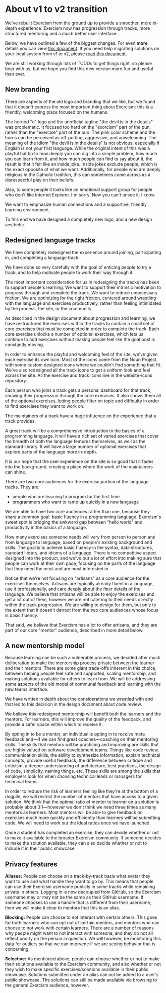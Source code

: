 # About v1 to v2 transition

We've rebuilt Exercism from the ground up to provide a smoother, more in-depth experience. Exercism now has progression through tracks, more structured mentoring and a much better user interface.

Below, we have outlined a few of the biggest changes. For even **more** details you can view [this document](https://github.com/exercism/v2-feedback). If you need help migrating solutions on your local system from v1 to v2, please [read this document](/cli-v1-to-v2).

We are still working through lots of TODOs to get things right, so please bear with us, but we hope you find this new version more fun and useful than ever.

## New branding

There are aspects of the old logo and branding that we like, but we found that it doesn't express the most important thing about Exercism: this is a friendly, welcoming place focused on the humans.

The horned "e" logo and the unofficial tagline "the devil is in the details" was problematic. It focused too hard on the "exorcism" part of the pun, rather than the "exercise" part of the pun. The pink color scheme and the horns can be perceived as off-putting, aggressive, and unwelcoming. The meaning of the idiom "the devil is in the details" is not obvious, especially if English is not your first language. While the original intent of this was a playful hat tip to how deeply you can dig into a simple problem, how much you can learn from it, and how much people can find to say about it, the result is that it felt like an inside joke. Inside jokes exclude people, which is the exact opposite of what we want. Additionally, for people who are deeply religious in the Catholic tradition, this can sometimes come across as a disrespectful play on their beliefs.

Also, to some people it looks like an emotional support group for people who don't like Internet Explorer. I'm sorry. Now you can't unsee it. I know.

We want to emphasize human connections and a supportive, friendly learning environment.

To this end we have designed a completely new logo, and a new design aesthetic.

## Redesigned language tracks

We have completely redesigned the experience around joining, participating in, and completing a language track.

We have done so very carefully with the goal of enticing people to try a track, and to help motivate people to work their way through it.

The most important consideration for us in redesigning the tracks has been to support people's learning. We want to support their intrinsic motivation to progress through and complete the track. We want to reduce unnecessary friction. We are optimizing for the right friction, centered around wrestling with the language and exercises productively, rather than feeling intimidated by the process, the site, or the community.

As described in the design document about progression and learning, we have restructured the exercises within the tracks to contain a small set of core exercises that must be completed in order to complete the track. Each core exercise unlocks a number of optional exercises, which lets us continue to add exercises without making people feel like the goal post is constantly moving.

In order to enhance the playful and welcoming feel of the site, we've given each exercise its own icon. Most of the icons come from the Noun Project, with some custom designed icons where we couldn't find something that fit. We've also redesigned all the track icons to get a uniform look and feel across the site. All the exercise and track icons live in the website-icons repository.

Each person who joins a track gets a personal dashboard for that track, showing their progression through the core exercises. It also shows them all of the optional exercises, letting people filter on topic and difficulty in order to find exercises they want to work on.

The maintainers of a track have a huge influence on the experience that a track provides.

A great track will be a comprehensive introduction to the basics of a programming language. It will have a rich set of varied exercises that cover the breadth of both the language features themselves, as well as the standard library. It will have a large number of optional exercises that explore parts of the language more in-depth.

It is our hope that the user experience on the site is so good that it fades into the background, creating a place where the work of the maintainers can shine.

There are two core audiences for the exercise portion of the language tracks. They are:

- people who are learning to program for the first time
- programmers who want to ramp up quickly in a new language

We are able to have two core audiences rather than one, because they share a common goal: basic fluency in a programming language. Exercism's sweet spot is bridging the awkward gap between "hello world" and productivity in the basics of a language.

How many exercises someone needs will vary from person to person and from language to language, based on people's existing background and skills. The goal is to achieve basic fluency in the syntax, data structures, standard library, and idioms of a language. There is no competitive aspect designed into the product, and we've put a lot of effort into making sure that people can work at their own pace, focusing on the parts of the language that they need the most and are most interested in.

Notice that we're not focusing on "artisans" as a core audience for the exercises themselves. Artisans are typically already fluent in a language, use it professionally, and care deeply about the finer details of the language. We believe that artisans will be able to enjoy the exercises and get a lot out of them, however we are not catering to their needs directly within the track progression. We are willing to design for them, but only to the extent that it doesn't detract from the two core audiences whose focus is basic fluency.

That said, we believe that Exercism has a lot to offer artisans, and they are part of our core "mentor" audience, described in more detail below.

## A new mentorship model
Because learning can be such a vulnerable process, we decided after much deliberation to make the mentorship process private between the learner and their mentors. There are some giant trade-offs inherent in this choice, between helping people feel safe and supported, scaling mentorship, and making solutions available for others to learn from. We will be addressing some aspects of the old model of communal feedback and learning with the new teams interface.

We have written in depth about the considerations we wrestled with and that led to this decision in the design document about code review.

We believe this redesigned mentorship will benefit both the learners and the mentors. For learners, this will improve the quality of the feedback, and provide a safer space within which to receive it.

By opting in to be a mentor, an individual is opting in to receive meta feedback and—if we can find great coaches—coaching on their mentoring skills. The skills that mentors will be practicing and improving are skills that are highly valued on software development teams. Things like code review, communication skills, the ability to synthesize information, explain technical concepts, provide useful feedback, the difference between critique and criticism, a deeper understanding of architecture, best practices, the design of code, simplicity, naming things, etc. These skills are among the skills that employers look for when choosing technical leads or managers for technical teams.

In order to reduce the risk of learners feeling like they're at the bottom of a dogpile, we will restrict the number of mentors that have access to a given solution. We think that the optimal ratio of mentor to learner on a solution is probably about 3:1—however we don't think we need three times as many mentors as learners. Most mentors will be able to give feedback on exercises much more quickly and efficiently than learners will be submitting code. We will need to work out the ideal ratios once we have launched.

Once a student has completed an exercise, they can decide whether or not to make it available to the broader Exercism community. If someone decides to make the solution available, they can also decide whether or not to include it in their public showcase.

## Privacy features
**Aliases:** People can choose on a track-by-track basis what avatar they want to use and what handle they want to go by. This means that people can use their Exercism username publicly in some tracks while remaining private in others. Logging in is now decoupled from GitHub, so the Exercism username may or may not be the same as their GitHub username. If someone chooses to use a handle that is different from their username, then we will make it clear to mentors that this is an alias.

**Blocking:** People can choose to not interact with certain others. This goes for both learners who can opt out of certain mentors, and mentors who can choose to not work with certain learners. There are a number of reasons why people might want to not interact with someone, and they do not all reflect poorly on the person in question. We will however, be monitoring this data for outliers so that we can intervene if we are seeing behavior that is concerning.

**Selective:** As mentioned above, people can choose whether or not to make their solutions available to the Exercism community, and also whether or not they wish to make specific exercises/solutions available in their public showcase. Solutions submitted under an alias can not be added to a user's public showcase. The solutions can still be made available via browsing to the general Exercism audience, however.
